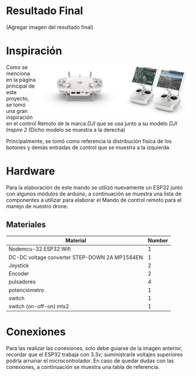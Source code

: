 # Resultado Final
(Agregar imagen del resultado final)
# Inspiración

<img src="https://github.com/Bharuck/Drone_ESP32/blob/main/src/images/mando_ref1.jpg?raw=true" alt="img" align="right" height="150px">
<img src="https://github.com/Bharuck/Drone_ESP32/blob/main/src/images/mando_ref.jpg?raw=true" alt="img" align="right" height="150px">

Como se menciona en la página principal de este proyecto, se tomó una gran inspiración en el control Remoto de la marca *DJI* que se usa junto a su modelo *DJI Inspire 2* (Dicho modelo se muestra a la derecha)

Principalmente, se tomó como referencia la distribución física de los botones y demás entradas de control que se muestra a la izquierda.



# Hardware
Para la elaboración de este mando se utilizó nuevamente un ESP32 junto con algunos módulos de arduino, a continuación se muestra una lista de componentes a utilizar para elaborar el Mando de control remoto para el manejo de nuestro drone.


## Materiales
| Material                                      | Number |
|-----------------------------------------------|--------|
| Nodemcu-32 ESP32 Wifi                         | 1      |
| DC-DC voltage converter STEP-DOWN 2A MP1584EN | 1      |
| Joystick                                      | 2      |
| Encoder                                       | 2      |
| pulsadores                                    | 4      |
| potenciómetro                                 | 1      |
| switch                                        | 1      |
| switch (on-off-on) mts2                       | 1      |

# Conexiones
Para las realizar las conexiones, solo debe guiarse de la imagen anterior, recordar que el ESP32 trabaja con 3.3v; suministrarle voltajes superiores podría arruinar el microcontrolador.
En caso de quedar dudas con las conexiones, a continuación se muestra una tabla de referencia.

